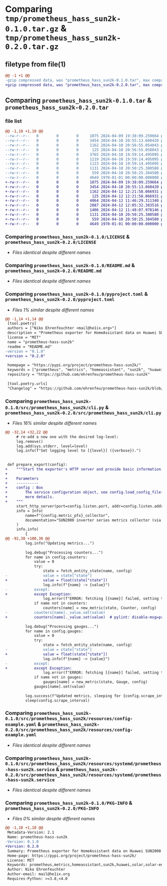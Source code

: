 # Comparing `tmp/prometheus_hass_sun2k-0.1.0.tar.gz` & `tmp/prometheus_hass_sun2k-0.2.0.tar.gz`

## filetype from file(1)

```diff
@@ -1 +1 @@
-gzip compressed data, was "prometheus_hass_sun2k-0.1.0.tar", max compression
+gzip compressed data, was "prometheus_hass_sun2k-0.2.0.tar", max compression
```

## Comparing `prometheus_hass_sun2k-0.1.0.tar` & `prometheus_hass_sun2k-0.2.0.tar`

### file list

```diff
@@ -1,10 +1,10 @@
--rw-r--r--   0        0        0     1075 2024-04-09 19:38:09.259664 prometheus_hass_sun2k-0.1.0/LICENSE
--rw-r--r--   0        0        0     3454 2024-04-10 20:55:13.660420 prometheus_hass_sun2k-0.1.0/README.md
--rw-r--r--   0        0        0     1162 2024-04-10 20:56:55.054043 prometheus_hass_sun2k-0.1.0/pyproject.toml
--rw-r--r--   0        0        0      125 2024-04-10 20:56:55.058043 prometheus_hass_sun2k-0.1.0/src/prometheus_hass_sun2k/__init__.py
--rw-r--r--   0        0        0     3765 2024-04-10 19:59:14.495095 prometheus_hass_sun2k-0.1.0/src/prometheus_hass_sun2k/cli.py
--rw-r--r--   0        0        0     1219 2024-04-10 19:59:14.495095 prometheus_hass_sun2k-0.1.0/src/prometheus_hass_sun2k/collector.py
--rw-r--r--   0        0        0     1123 2024-04-10 19:59:14.495095 prometheus_hass_sun2k-0.1.0/src/prometheus_hass_sun2k/config.py
--rw-r--r--   0        0        0     1131 2024-04-10 20:50:25.380580 prometheus_hass_sun2k-0.1.0/src/prometheus_hass_sun2k/resources/config-example.yaml
--rw-r--r--   0        0        0      559 2024-04-10 20:50:25.384580 prometheus_hass_sun2k-0.1.0/src/prometheus_hass_sun2k/resources/systemd/prometheus-hass-sun2k.service
--rw-r--r--   0        0        0     4649 1970-01-01 00:00:00.000000 prometheus_hass_sun2k-0.1.0/PKG-INFO
+-rw-r--r--   0        0        0     1075 2024-04-09 19:38:09.259664 prometheus_hass_sun2k-0.2.0/LICENSE
+-rw-r--r--   0        0        0     3454 2024-04-10 20:55:13.660420 prometheus_hass_sun2k-0.2.0/README.md
+-rw-r--r--   0        0        0     1162 2024-04-12 12:21:58.066931 prometheus_hass_sun2k-0.2.0/pyproject.toml
+-rw-r--r--   0        0        0      125 2024-04-12 12:21:58.066931 prometheus_hass_sun2k-0.2.0/src/prometheus_hass_sun2k/__init__.py
+-rw-r--r--   0        0        0     4064 2024-04-12 11:46:29.311340 prometheus_hass_sun2k-0.2.0/src/prometheus_hass_sun2k/cli.py
+-rw-r--r--   0        0        0     2087 2024-04-12 12:05:32.383516 prometheus_hass_sun2k-0.2.0/src/prometheus_hass_sun2k/collector.py
+-rw-r--r--   0        0        0     1406 2024-04-12 11:48:07.978146 prometheus_hass_sun2k-0.2.0/src/prometheus_hass_sun2k/config.py
+-rw-r--r--   0        0        0     1131 2024-04-10 20:50:25.380580 prometheus_hass_sun2k-0.2.0/src/prometheus_hass_sun2k/resources/config-example.yaml
+-rw-r--r--   0        0        0      559 2024-04-10 20:50:25.384580 prometheus_hass_sun2k-0.2.0/src/prometheus_hass_sun2k/resources/systemd/prometheus-hass-sun2k.service
+-rw-r--r--   0        0        0     4649 1970-01-01 00:00:00.000000 prometheus_hass_sun2k-0.2.0/PKG-INFO
```

### Comparing `prometheus_hass_sun2k-0.1.0/LICENSE` & `prometheus_hass_sun2k-0.2.0/LICENSE`

 * *Files identical despite different names*

### Comparing `prometheus_hass_sun2k-0.1.0/README.md` & `prometheus_hass_sun2k-0.2.0/README.md`

 * *Files identical despite different names*

### Comparing `prometheus_hass_sun2k-0.1.0/pyproject.toml` & `prometheus_hass_sun2k-0.2.0/pyproject.toml`

 * *Files 1% similar despite different names*

```diff
@@ -1,14 +1,14 @@
 [tool.poetry]
 authors = ["Niko Ehrenfeuchter <mail@he1ix.org>"]
 description = "Prometheus exporter for HomeAssistant data on Huawei SUN2000 inverters"
 license = "MIT"
 name = "prometheus-hass-sun2k"
 readme = "README.md"
-version = "0.1.0"
+version = "0.2.0"
 
 homepage = "https://pypi.org/project/prometheus-hass-sun2k/"
 keywords = ["prometheus", "metrics", "homeassistant", "sun2k", "huawei", "solar", "solar-energy"]
 repository = "https://github.com/ehrenfeu/prometheus-hass-sun2k"
 
 [tool.poetry.urls]
 "Changelog" = "https://github.com/ehrenfeu/prometheus-hass-sun2k/blob/main/CHANGELOG.md"
```

### Comparing `prometheus_hass_sun2k-0.1.0/src/prometheus_hass_sun2k/cli.py` & `prometheus_hass_sun2k-0.2.0/src/prometheus_hass_sun2k/cli.py`

 * *Files 16% similar despite different names*

```diff
@@ -32,14 +32,22 @@
     # re-add a new one with the desired log-level:
     log.remove()
     log.add(sys.stderr, level=level)
     log.info(f"Set logging level to [{level}] ({verbose}).")
 
 
 def prepare_export(config):
+    """Start the exporter's HTTP server and provide basic information.
+
+    Parameters
+    ----------
+    config : Box
+        The service configuration object, see config.load_config_file() for
+        more details.
+    """
     start_http_server(port=config.listen.port, addr=config.listen.addr)
     info = Info(
         name=f"{config.metric_pfx}_collector",
         documentation="SUN2000 inverter series metrics collector (via HomeAssistant)",
     )
     info.info(
         {
@@ -92,30 +100,30 @@
         log.info("Updating metrics...")
 
         log.debug("Processing counters...")
         for name in config.counters:
             value = 0
             try:
                 state = fetch_entity_state(name, config)
-                value = state["state"]
+                value = float(state["state"])
                 log.info(f"{name} -> {value}")
-            except:
+            except Exception:
                 log.error(f"ERROR: fetching [{name}] failed, setting to -> {value}")
             if name not in counters:
                 counters[name] = new_metric(state, Counter, config)
-            counters[name]._value.set(value)
+            counters[name]._value.set(value)  # pylint: disable-msg=protected-access
 
         log.debug("Processing gauges...")
         for name in config.gauges:
             value = 0
             try:
                 state = fetch_entity_state(name, config)
-                value = state["state"]
+                value = float(state["state"])
                 log.info(f"{name} -> {value}")
-            except:
+            except Exception:
                 log.error(f"ERROR: fetching [{name}] failed, setting to -> {value}")
             if name not in gauges:
                 gauges[name] = new_metric(state, Gauge, config)
             gauges[name].set(value)
 
         log.success(f"Updated metrics, sleeping for {config.scrape_interval}s.")
         sleep(config.scrape_interval)
```

### Comparing `prometheus_hass_sun2k-0.1.0/src/prometheus_hass_sun2k/resources/config-example.yaml` & `prometheus_hass_sun2k-0.2.0/src/prometheus_hass_sun2k/resources/config-example.yaml`

 * *Files identical despite different names*

### Comparing `prometheus_hass_sun2k-0.1.0/src/prometheus_hass_sun2k/resources/systemd/prometheus-hass-sun2k.service` & `prometheus_hass_sun2k-0.2.0/src/prometheus_hass_sun2k/resources/systemd/prometheus-hass-sun2k.service`

 * *Files identical despite different names*

### Comparing `prometheus_hass_sun2k-0.1.0/PKG-INFO` & `prometheus_hass_sun2k-0.2.0/PKG-INFO`

 * *Files 0% similar despite different names*

```diff
@@ -1,10 +1,10 @@
 Metadata-Version: 2.1
 Name: prometheus-hass-sun2k
-Version: 0.1.0
+Version: 0.2.0
 Summary: Prometheus exporter for HomeAssistant data on Huawei SUN2000 inverters
 Home-page: https://pypi.org/project/prometheus-hass-sun2k/
 License: MIT
 Keywords: prometheus,metrics,homeassistant,sun2k,huawei,solar,solar-energy
 Author: Niko Ehrenfeuchter
 Author-email: mail@he1ix.org
 Requires-Python: >=3.8,<4.0
```

